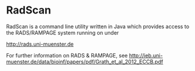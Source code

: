 RadScan
=======
RadScan is a command line utility written in Java which provides access to the RADS/RAMPAGE system running on under 

http://rads.uni-muenster.de

For further information on RADS & RAMPAGE, see http://ieb.uni-muenster.de/data/bioinf/papers/pdf/Grath_et_al_2012_ECCB.pdf